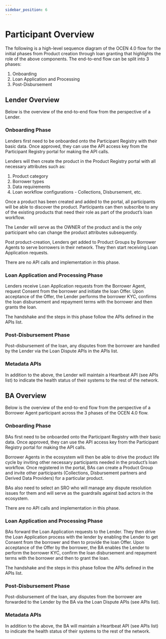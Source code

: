 ```yaml
---
sidebar_position: 6
---
```


# Participant Overview

The following is a high-level sequence diagram of the OCEN 4.0 flow for the initial phases from Product creation through loan granting that highlights the role of the above components. The end-to-end flow can be split into 3 phases:

1. Onboarding
2. Loan Application and Processing
3. Post-Disbursement

## Lender Overview

Below is the overview of the end-to-end flow from the perspective of a Lender.

### Onboarding Phase
Lenders first need to be onboarded onto the Participant Registry with their basic data. Once approved, they can use the API access key from the Participant Registry portal for making the API calls.

Lenders will then create the product in the Product Registry portal with all necessary attributes such as:

1. Product category
2. Borrower types
3. Data requirements
4. Loan workflow configurations - Collections, Disbursement, etc.

Once a product has been created and added to the portal, all participants will be able to discover the product. Participants can then subscribe to any of the existing products that need their role as part of the product’s loan workflow.

The Lender will serve as the OWNER of the product and is the only participant who can change the product attributes subsequently.

Post product-creation, Lenders get added to Product Groups by Borrower Agents to serve borrowers in their network. They then start receiving Loan Application requests.

There are no API calls and implementation in this phase.

### Loan Application and Processing Phase
Lenders receive Loan Application requests from the Borrower Agent, request Consent from the borrower and initiate the loan Offer. Upon acceptance of the Offer, the Lender performs the borrower KYC, confirms the loan disbursement and repayment terms with the borrower and then grants the loan.

The handshake and the steps in this phase follow the APIs defined in the APIs list.

### Post-Disbursement Phase
Post-disbursement of the loan, any disputes from the borrower are handled by the Lender via the Loan Dispute APIs in the APIs list.

### Metadata APIs
In addition to the above, the Lender will maintain a Heartbeat API (see APIs list) to indicate the health status of their systems to the rest of the network.

## BA Overview

Below is the overview of the end-to-end flow from the perspective of a Borrower Agent participant across the 3 phases of the OCEN 4.0 flow.

### Onboarding Phase
BAs first need to be onboarded onto the Participant Registry with their basic data. Once approved, they can use the API access key from the Participant Registry portal for making the API calls.

Borrower Agents in the ecosystem will then be able to drive the product life cycle by inviting other necessary participants needed in the product’s loan workflow. Once registered in the portal, BAs can create a Product Group and invite other participants (Collections, Disbursement partners and Derived Data Providers) for a particular product.

BAs also need to select an SRO who will manage any dispute resolution issues for them and will serve as the guardrails against bad actors in the ecosystem.

There are no API calls and implementation in this phase.

### Loan Application and Processing Phase
BAs forward the Loan Application requests to the Lender. They then drive the Loan Application process with the lender by enabling the Lender to get Consent from the borrower and then to provide the loan Offer. Upon acceptance of the Offer by the borrower, the BA enables the Lender to perform the borrower KYC, confirm the loan disbursement and repayment terms with the borrower and then to grant the loan.

The handshake and the steps in this phase follow the APIs defined in the APIs list.

### Post-Disbursement Phase
Post-disbursement of the loan, any disputes from the borrower are forwarded to the Lender by the BA via the Loan Dispute APIs (see APIs list).

### Metadata APIs
In addition to the above, the BA will maintain a Heartbeat API (see APIs list) to indicate the health status of their systems to the rest of the network.

